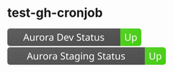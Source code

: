 # test-gh-cronjob

![Dev Status](.status/scale_status_dev_up.svg) ![Staging Status](.status/scale_status_staging_up.svg)
